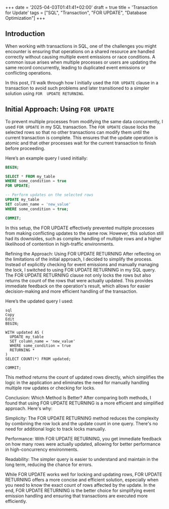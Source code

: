 +++
date = '2025-04-03T01:41:41+02:00'
draft = true
title = 'Transaction for Update'
tags = ["SQL", "Transaction", "FOR UPDATE", "Database Optimization"]
+++

## Introduction

When working with transactions in SQL, one of the challenges you might encounter is ensuring that operations on a shared resource are handled correctly without causing 
multiple event emissions or race conditions. A common issue arises when multiple processes or users are updating the same record concurrently, leading to duplicated event 
emissions or conflicting operations.

In this post, I'll walk through how I initially used the `FOR UPDATE` clause in a transaction to avoid such problems and later transitioned to a simpler solution using `FOR 
UPDATE RETURNING`.

## Initial Approach: Using `FOR UPDATE`

To prevent multiple processes from modifying the same data concurrently, I used `FOR UPDATE` in my SQL transaction. The `FOR UPDATE` clause locks the selected rows so that 
no other transactions can modify them until the current transaction is complete. This ensures that the update operation is atomic and that other processes wait for the 
current transaction to finish before proceeding.

Here’s an example query I used initially:

```sql
BEGIN;

SELECT * FROM my_table
WHERE some_condition = true
FOR UPDATE;

-- Perform updates on the selected rows
UPDATE my_table
SET column_name = 'new_value'
WHERE some_condition = true;

COMMIT;
```

In this setup, the FOR UPDATE effectively prevented multiple processes from making conflicting updates to the same row. However, this solution still had its downsides, such 
as complex handling of multiple rows and a higher likelihood of contention in high-traffic environments.

Refining the Approach: Using FOR UPDATE RETURNING
After reflecting on the limitations of the initial approach, I decided to simplify the process. Instead of explicitly checking for event emissions and manually managing the 
lock, I switched to using FOR UPDATE RETURNING in my SQL query. The FOR UPDATE RETURNING clause not only locks the rows but also returns the count of the rows that were 
actually updated. This provides immediate feedback on the operation's result, which allows for easier decision-making and more efficient handling of the transaction.

Here’s the updated query I used:

```
sql
Copy
Edit
BEGIN;

WITH updated AS (
  UPDATE my_table
  SET column_name = 'new_value'
  WHERE some_condition = true
  RETURNING *
)
SELECT COUNT(*) FROM updated;

COMMIT;
```

This method returns the count of updated rows directly, which simplifies the logic in the application and eliminates the need for manually handling multiple row updates or 
checking for locks.

Conclusion: Which Method Is Better?
After comparing both methods, I found that using FOR UPDATE RETURNING is a more efficient and simplified approach. Here's why:

Simplicity: The FOR UPDATE RETURNING method reduces the complexity by combining the row lock and the update count in one query. There's no need for additional logic to track 
locks manually.

Performance: With FOR UPDATE RETURNING, you get immediate feedback on how many rows were actually updated, allowing for better performance in high-concurrency environments.

Readability: The simpler query is easier to understand and maintain in the long term, reducing the chance for errors.

While FOR UPDATE works well for locking and updating rows, FOR UPDATE RETURNING offers a more concise and efficient solution, especially when you need to know the exact 
count of rows affected by the update. In the end, FOR UPDATE RETURNING is the better choice for simplifying event emission handling and ensuring that transactions are 
executed more efficiently.
